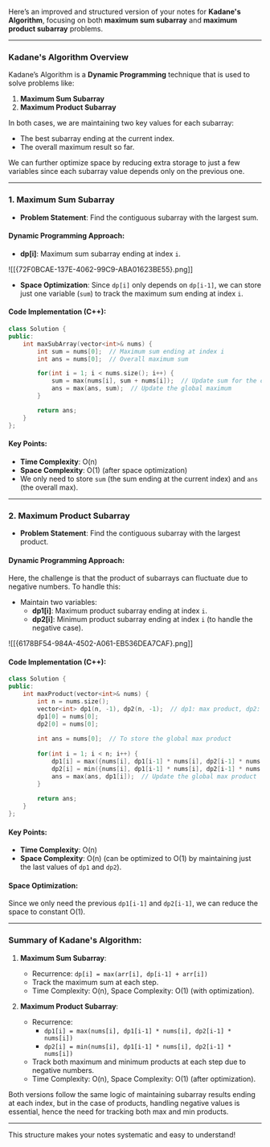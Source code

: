 Here’s an improved and structured version of your notes for **Kadane's Algorithm**, focusing on both **maximum sum subarray** and **maximum product subarray** problems.

---

### **Kadane's Algorithm Overview**

Kadane’s Algorithm is a **Dynamic Programming** technique that is used to solve problems like:
1. **Maximum Sum Subarray**
2. **Maximum Product Subarray**

In both cases, we are maintaining two key values for each subarray:
- The best subarray ending at the current index.
- The overall maximum result so far.

We can further optimize space by reducing extra storage to just a few variables since each subarray value depends only on the previous one.

---

### **1. Maximum Sum Subarray**

- **Problem Statement**: Find the contiguous subarray with the largest sum.

#### **Dynamic Programming Approach:**

- **dp[i]**: Maximum sum subarray ending at index `i`.
  
![[{72F0BCAE-137E-4062-99C9-ABA01623BE55}.png]]

- **Space Optimization**: Since `dp[i]` only depends on `dp[i-1]`, we can store just one variable (`sum`) to track the maximum sum ending at index `i`.

#### **Code Implementation (C++):**

```cpp
class Solution {
public:
    int maxSubArray(vector<int>& nums) {
        int sum = nums[0];  // Maximum sum ending at index i
        int ans = nums[0];  // Overall maximum sum

        for(int i = 1; i < nums.size(); i++) {
            sum = max(nums[i], sum + nums[i]);  // Update sum for the current subarray
            ans = max(ans, sum);  // Update the global maximum
        }

        return ans;
    }
};
```

#### **Key Points**:
- **Time Complexity**: O(n)
- **Space Complexity**: O(1) (after space optimization)
- We only need to store `sum` (the sum ending at the current index) and `ans` (the overall max).

---

### **2. Maximum Product Subarray**

- **Problem Statement**: Find the contiguous subarray with the largest product.

#### **Dynamic Programming Approach:**

Here, the challenge is that the product of subarrays can fluctuate due to negative numbers. To handle this:
- Maintain two variables:
  - **dp1[i]**: Maximum product subarray ending at index `i`.
  - **dp2[i]**: Minimum product subarray ending at index `i` (to handle the negative case).


![[{6178BF54-984A-4502-A061-EB536DEA7CAF}.png]]
#### **Code Implementation (C++):**

```cpp
class Solution {
public:
    int maxProduct(vector<int>& nums) {
        int n = nums.size();
        vector<int> dp1(n, -1), dp2(n, -1);  // dp1: max product, dp2: min product
        dp1[0] = nums[0];
        dp2[0] = nums[0];
        
        int ans = nums[0];  // To store the global max product
        
        for(int i = 1; i < n; i++) {
            dp1[i] = max({nums[i], dp1[i-1] * nums[i], dp2[i-1] * nums[i]});
            dp2[i] = min({nums[i], dp1[i-1] * nums[i], dp2[i-1] * nums[i]});
            ans = max(ans, dp1[i]);  // Update the global max product
        }
        
        return ans;
    }
};
```

#### **Key Points**:
- **Time Complexity**: O(n)
- **Space Complexity**: O(n) (can be optimized to O(1) by maintaining just the last values of `dp1` and `dp2`).

#### **Space Optimization**:
Since we only need the previous `dp1[i-1]` and `dp2[i-1]`, we can reduce the space to constant O(1).

---

### **Summary of Kadane's Algorithm**:

1. **Maximum Sum Subarray**:
   - Recurrence: `dp[i] = max(arr[i], dp[i-1] + arr[i])`
   - Track the maximum sum at each step.
   - Time Complexity: O(n), Space Complexity: O(1) (with optimization).

2. **Maximum Product Subarray**:
   - Recurrence:
     - `dp1[i] = max(nums[i], dp1[i-1] * nums[i], dp2[i-1] * nums[i])`
     - `dp2[i] = min(nums[i], dp1[i-1] * nums[i], dp2[i-1] * nums[i])`
   - Track both maximum and minimum products at each step due to negative numbers.
   - Time Complexity: O(n), Space Complexity: O(1) (after optimization).

Both versions follow the same logic of maintaining subarray results ending at each index, but in the case of products, handling negative values is essential, hence the need for tracking both max and min products.

--- 

This structure makes your notes systematic and easy to understand!